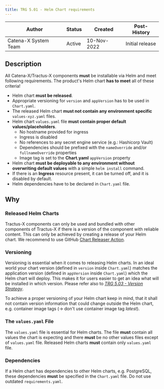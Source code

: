 ```yaml
---
title: TRG 5.01 - Helm Chart requirements
---
```


| Author                | Status | Created     | Post-History    |
|-----------------------|--------|-------------|-----------------|
| Catena-X System Team  | Active | 10-Nov-2022 | Initial release |

## Description

All Catena-X/Tractus-X components **must** be installable via Helm and meet following requirements. The product's Helm
chart **has to meet** all of these criteria!

- Helm chart **must be released**.
- Appropriate versioning for `version` and `appVersion` has to be used in `Chart.yaml`.
- The released Helm chart **must not contain any environment specific** `values-xyz.yaml` files.
- Helm chart `values.yaml` file **must contain proper default values/placeholders**.
    - No hostname provided for ingress
    - Ingress is disabled
    - No references to any secret engine service (e.g.: Hashicorp Vault)
    - Dependencies should be prefixed with the `nameOverride` and/or `fullnameOverride` properties
    - Image tag is set to the **Chart.yaml** `appVersion` property
- Helm chart **must be deployable to any environment without overwriting default values** with a simple `helm install`
  command.
- If there is an **Ingress** resource present, it can be turned off, and it is disabled by default.
- Helm dependencies have to be declared in `Chart.yaml` file.

## Why

### Released Helm Charts

Tractus-X components can only be used and bundled with other components of Tractus-X if there is a version of the
component with reliable content. This can only be achieved by creating a release of your Helm chart. We recommend to use
GitHub [Chart Releaser Action](https://github.com/helm/chart-releaser-action).

### Versioning

Versioning is essential when it comes to releasing Helm charts. In an ideal world your chart version (defined
in `version` inside `Chart.yaml`) matches the application version (defined in `appVersion` inside `Chart.yaml`) which
the Helm chart will deploy. This makes it for users easier to get an idea what will be installed in which version.
Please refer also to [_TRG 5.03 - Version Strategy_](trg-5-3.md).

To achieve a proper versioning of your Helm chart keep in mind, that it shall not contain version information that could
change outside the Helm chart, e.g. container image tags (→ don't use container image tag _latest_).

### The `values.yaml` File

The `values.yaml` file is essential for Helm charts. The file **must** contain all values the chart is expecting and
there **must** be no other values files except of `values.yaml` file. Released Helm charts **must** contain
only `values.yaml` file.

### Dependencies

If a Helm chart has dependencies to other Helm charts, e.g. PostgreSQL, these dependencies **must** be specified in
the `Chart.yaml` file. Do not use outdated `requirements.yaml`.
